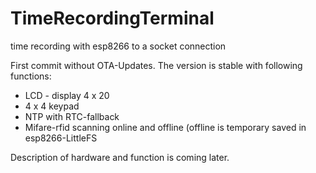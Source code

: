 # TimeRecordingTerminal
time recording with esp8266 to a socket connection

First commit without OTA-Updates. The version is stable with following functions:
 - LCD - display 4 x 20
 - 4 x 4 keypad
 - NTP with RTC-fallback
 - Mifare-rfid scanning online and offline (offline is temporary saved in esp8266-LittleFS
 
 Description of hardware and function is coming later. 
